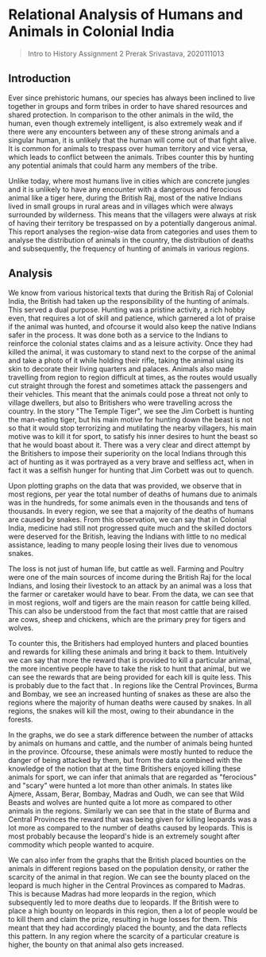 # Relational Analysis of Humans and Animals in Colonial India

> Intro to History Assignment 2
> Prerak Srivastava, 2020111013

## Introduction

Ever since prehistoric humans, our species has always been inclined to live together in groups and form tribes in order to have shared resources and shared protection. In comparison to the other animals in the wild, the human, even though extremely intelligent, is also extremely weak and if there were any encounters between any of these strong animals and a singular human, it is unlikely that the human will come out of that fight alive. It is common for animals to trespass over human territory and vice versa, which leads to conflict between the animals. Tribes counter this by hunting any potential animals that could harm any members of the tribe. 

Unlike today, where most humans live in cities which are concrete jungles and it is unlikely to have any encounter with a dangerous and ferocious animal like a tiger here, during the British Raj, most of the native Indians lived in small groups in rural areas and in villages which were always surrounded by wilderness. This means that the villagers were always at risk of having their territory be trespassed on by a potentially dangerous animal. This report analyses the region-wise data from categories and uses them to analyse the distribution of animals in the country, the distribution of deaths and subsequently, the frequency of hunting of animals in various regions. 

## Analysis

We know from various historical texts that during the British Raj of Colonial India, the British had taken up the responsibility of the hunting of animals. This served a dual purpose. Hunting was a pristine activity, a rich hobby even, that requires a lot of skill and patience, which garnered a lot of praise if the animal was hunted, and ofcourse it would also keep the native Indians safer in the process. It was done both as a service to the Indians to reinforce the colonial states claims and as a leisure activity. Once they had killed the animal, it was customary to stand next to the corpse of the animal and take a photo of it while holding their rifle, taking the animal using its skin to decorate their living quarters and palaces. Animals also made travelling from region to region difficult at times, as the routes would usually cut straight through the forest and sometimes attack the passengers and their vehicles. This meant that the animals could pose a threat not only to village dwellers, but also to Britishers who were travelling across the country. In the story "The Temple Tiger", we see the Jim Corbett is hunting the man-eating tiger, but his main motive for hunting down the beast is not so that it would stop terrorizing and mutilating the nearby villagers, his main motive was to kill it for sport, to satisfy his inner desires to hunt the beast so that he would boast about it. There was a very clear and direct attempt by the Britishers to impose their superiority on the local Indians through this act of hunting as it was portrayed as a very brave and selfless act, when in fact it was a selfish hunger for hunting that Jim Corbett was out to quench. 

Upon plotting graphs on the data that was provided, we observe that in most regions, per year the total number of deaths of humans due to animals was in the hundreds, for some animals even in the thousands and tens of thousands. In every region, we see that a majority of the deaths of humans are caused by snakes. From this observation, we can say that in Colonial India, medicine had still not progressed quite much and the skilled doctors were deserved for the British, leaving the Indians with little to no medical assistance, leading to many people losing their lives due to venomous snakes. 

The loss is not just of human life, but cattle as well. Farming and Poultry were one of the main sources of income during the British Raj for the local Indians, and losing their livestock to an attack by an animal was a loss that the farmer or caretaker would have to bear. From the data, we can see that in most regions, wolf and tigers are the main reason for cattle being killed. This can also be understood from the fact that most cattle that are raised are cows, sheep and chickens, which are the primary prey for tigers and wolves. 

To counter this, the Britishers had employed hunters and placed bounties and rewards for killing these animals and bring it back to them. Intuitively we can say that more the reward that is provided to kill a particular animal, the more incentive people have to take the risk to hunt that animal, but we can see the rewards that are being provided for each kill is quite less. This is probably due to the fact that . In regions like the Central Provinces, Burma and Bombay, we see an increased hunting of snakes as these are also the regions where the majority of human deaths were caused by snakes. In all regions, the snakes will kill the most, owing to their abundance in the forests.  

In the graphs, we do see a stark difference between the number of attacks by animals on humans and cattle, and the number of animals being hunted in the province. Ofcourse, these animals were mostly hunted to reduce the danger of being attacked by them, but from the data combined with the knowledge of the notion that at the time Britishers enjoyed killing these animals for sport, we can infer that animals that are regarded as "ferocious" and "scary" were hunted a lot more than other animals. In states like Ajmere, Assam, Berar, Bombay, Madras and Oudh, we can see that Wild Beasts and wolves are hunted quite a lot more as compared to other animals in the regions. Similarly we can see that in the state of Burma and Central Provinces the reward that was being given for killing leopards was a lot more as compared to the number of deaths caused by leopards. This is most probably because the leopard's hide is an extremely sought after commodity which people wanted to acquire. 

We can also infer from the graphs that the British placed bounties on the animals in different regions based on the population density, or rather the scarcity of the animal in that region. We can see the bounty placed on the leopard is much higher in the Central Provinces as compared to Madras. This is because Madras had more leopards in the region, which subsequently led to more deaths due to leopards. If the British were to place a high bounty on leopards in this region, then a lot of people would be to kill them and claim the prize, resulting in huge losses for them. This meant that they had accordingly placed the bounty, and the data reflects this pattern. In any region where the scarcity of a particular creature is higher, the bounty on that animal also gets increased.
